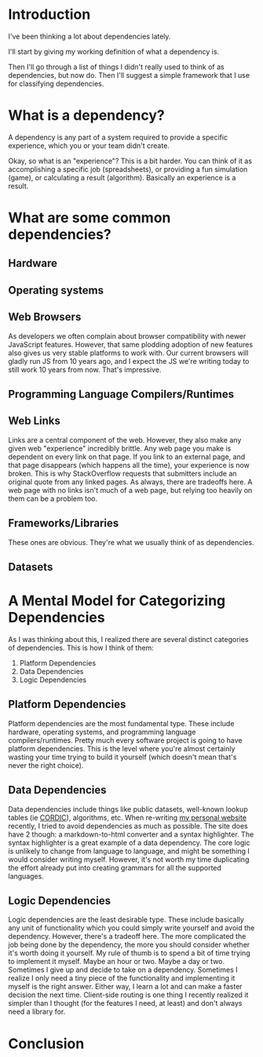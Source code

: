 # Introduction

I've been thinking a lot about dependencies lately.

I'll start by giving my working definition of what a dependency is.

Then I'll go through a list of things I didn't really used to think of
as dependencies, but now do. Then I'll suggest a simple framework that I use
for classifying dependencies.

# What is a dependency?

A dependency is any part of a system required to provide a specific experience,
which you or your team didn't create.

Okay, so what is an "experience"? This is a bit harder. You can think of it
as accomplishing a specific job (spreadsheets), or providing a fun simulation
(game), or calculating a result (algorithm). Basically an experience is a
result.


# What are some common dependencies?

## Hardware

## Operating systems

## Web Browsers

As developers we often complain about browser compatibility with newer
JavaScript features. However, that same plodding adoption of new features also
gives us very stable platforms to work with. Our current browsers will gladly
run JS from 10 years ago, and I expect the JS we're writing today to still work
10 years from now. That's impressive.

## Programming Language Compilers/Runtimes

## Web Links

Links are a central component of the web. However, they also make any given
web "experience" incredibly brittle. Any web page you make is dependent on
every link on that page. If you link to an external page, and that page
disappears (which happens all the time), your experience is now broken. This is
why StackOverflow requests that submitters include an original quote from any
linked pages. As always, there are tradeoffs here. A web page with no links
isn't much of a web page, but relying too heavily on them can be a problem
too.

## Frameworks/Libraries

These ones are obvious. They're what we usually think of as dependencies.

## Datasets


# A Mental Model for Categorizing Dependencies

As I was thinking about this, I realized there are several distinct categories
of dependencies. This is how I think of them:

1. Platform Dependencies
2. Data Dependencies
3. Logic Dependencies

## Platform Dependencies

Platform dependencies are the most fundamental type. These include hardware,
operating systems, and programming language compilers/runtimes. Pretty much
every software project is going to have platform dependencies. This is the
level where you're almost certainly wasting your time trying to build it
yourself (which doesn't mean that's never the right choice).

## Data Dependencies

Data dependencies include things like public datasets, well-known lookup tables
(ie [CORDIC](https://en.wikipedia.org/wiki/CORDIC)), algorithms, etc. When
re-writing [my personal website](https://anderspitman.net) recently, I tried to
avoid dependencies as much as possible. The site does have 2 though: a
markdown-to-html converter and a syntax highlighter. The syntax highlighter is
a great example of a data dependency. The core logic is unlikely to change from
language to language, and might be something I would consider writing myself.
However, it's not worth my time duplicating the effort already put into
creating grammars for all the supported languages.

## Logic Dependencies

Logic dependencies are the least desirable type. These include basically any
unit of functionality which you could simply write yourself and avoid the
dependency. However, there's a tradeoff here. The more complicated the job
being done by the dependency, the more you should consider whether it's worth
doing it yourself. My rule of thumb is to spend a bit of time trying to
implement it myself. Maybe an hour or two. Maybe a day or two. Sometimes I
give up and decide to take on a dependency. Sometimes I realize I only need a
tiny piece of the functionality and implementing it myself is the right answer.
Either way, I learn a lot and can make a faster decision the next time.
Client-side routing is one thing I recently realized it simpler than I thought
(for the features I need, at least) and don't always need a library for.


# Conclusion
